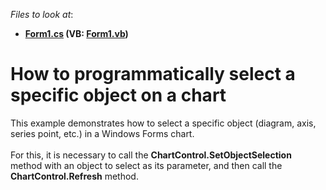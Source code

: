 <!-- default file list -->
*Files to look at*:

* **[Form1.cs](./CS/SetSelection/Form1.cs) (VB: [Form1.vb](./VB/SetSelection/Form1.vb))**
<!-- default file list end -->
# How to programmatically select a specific object on a chart


This example demonstrates how to select a specific object (diagram, axis, series point, etc.) in a Windows Forms chart.<br /><br />For this, it is necessary to call the <strong>ChartControl.SetObjectSelection</strong> method with an object to select as its parameter, and then call the <strong>ChartControl.Refresh</strong> method.

<br/>



